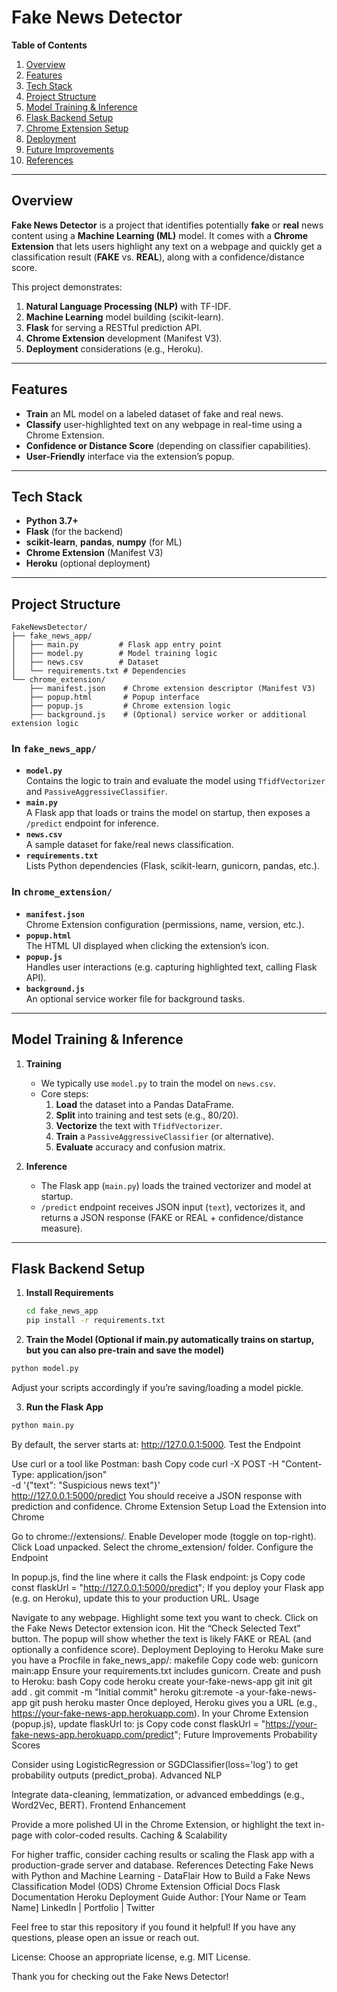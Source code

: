 # Fake News Detector

**Table of Contents**

1. [Overview](#overview)  
2. [Features](#features)  
3. [Tech Stack](#tech-stack)  
4. [Project Structure](#project-structure)  
5. [Model Training & Inference](#model-training--inference)  
6. [Flask Backend Setup](#flask-backend-setup)  
7. [Chrome Extension Setup](#chrome-extension-setup)  
8. [Deployment](#deployment)  
9. [Future Improvements](#future-improvements)  
10. [References](#references)

---

## Overview

**Fake News Detector** is a project that identifies potentially **fake** or **real** news content using a **Machine Learning (ML)** model. It comes with a **Chrome Extension** that lets users highlight any text on a webpage and quickly get a classification result (**FAKE** vs. **REAL**), along with a confidence/distance score.

This project demonstrates:
1. **Natural Language Processing (NLP)** with TF-IDF.
2. **Machine Learning** model building (scikit-learn).
3. **Flask** for serving a RESTful prediction API.
4. **Chrome Extension** development (Manifest V3).
5. **Deployment** considerations (e.g., Heroku).

---

## Features

- **Train** an ML model on a labeled dataset of fake and real news.
- **Classify** user-highlighted text on any webpage in real-time using a Chrome Extension.
- **Confidence or Distance Score** (depending on classifier capabilities).
- **User-Friendly** interface via the extension’s popup.

---

## Tech Stack

- **Python 3.7+**  
- **Flask** (for the backend)  
- **scikit-learn**, **pandas**, **numpy** (for ML)  
- **Chrome Extension** (Manifest V3)  
- **Heroku** (optional deployment)

---

## Project Structure


```plaintext
FakeNewsDetector/
├── fake_news_app/
│   ├── main.py         # Flask app entry point
│   ├── model.py        # Model training logic
│   ├── news.csv        # Dataset
│   └── requirements.txt # Dependencies
└── chrome_extension/
    ├── manifest.json    # Chrome extension descriptor (Manifest V3)
    ├── popup.html       # Popup interface
    ├── popup.js         # Chrome extension logic
    ├── background.js    # (Optional) service worker or additional extension logic
```

### In `fake_news_app/`
- **`model.py`**  
  Contains the logic to train and evaluate the model using `TfidfVectorizer` and `PassiveAggressiveClassifier`.  
- **`main.py`**  
  A Flask app that loads or trains the model on startup, then exposes a `/predict` endpoint for inference.  
- **`news.csv`**  
  A sample dataset for fake/real news classification.  
- **`requirements.txt`**  
  Lists Python dependencies (Flask, scikit-learn, gunicorn, pandas, etc.).

### In `chrome_extension/`
- **`manifest.json`**  
  Chrome Extension configuration (permissions, name, version, etc.).  
- **`popup.html`**  
  The HTML UI displayed when clicking the extension’s icon.  
- **`popup.js`**  
  Handles user interactions (e.g. capturing highlighted text, calling Flask API).  
- **`background.js`**  
  An optional service worker file for background tasks.

---

## Model Training & Inference

1. **Training**  
   - We typically use `model.py` to train the model on `news.csv`.  
   - Core steps:
     1. **Load** the dataset into a Pandas DataFrame.  
     2. **Split** into training and test sets (e.g., 80/20).  
     3. **Vectorize** the text with `TfidfVectorizer`.  
     4. **Train** a `PassiveAggressiveClassifier` (or alternative).  
     5. **Evaluate** accuracy and confusion matrix.  

2. **Inference**  
   - The Flask app (`main.py`) loads the trained vectorizer and model at startup.  
   - `/predict` endpoint receives JSON input (`text`), vectorizes it, and returns a JSON response (FAKE or REAL + confidence/distance measure).

---

## Flask Backend Setup

1. **Install Requirements**
   ```bash
   cd fake_news_app
   pip install -r requirements.txt

2. **Train the Model (Optional if main.py automatically trains on startup, but you can also pre-train and save the model)**

```bash
python model.py
```
Adjust your scripts accordingly if you’re saving/loading a model pickle.

3. **Run the Flask App**

```bash
python main.py
```
By default, the server starts at: http://127.0.0.1:5000.
Test the Endpoint

Use curl or a tool like Postman:
bash
Copy code
curl -X POST -H "Content-Type: application/json" \
-d '{"text": "Suspicious news text"}' \
http://127.0.0.1:5000/predict
You should receive a JSON response with prediction and confidence.
Chrome Extension Setup
Load the Extension into Chrome

Go to chrome://extensions/.
Enable Developer mode (toggle on top-right).
Click Load unpacked.
Select the chrome_extension/ folder.
Configure the Endpoint

In popup.js, find the line where it calls the Flask endpoint:
js
Copy code
const flaskUrl = "http://127.0.0.1:5000/predict";
If you deploy your Flask app (e.g. on Heroku), update this to your production URL.
Usage

Navigate to any webpage.
Highlight some text you want to check.
Click on the Fake News Detector extension icon.
Hit the “Check Selected Text” button.
The popup will show whether the text is likely FAKE or REAL (and optionally a confidence score).
Deployment
Deploying to Heroku
Make sure you have a Procfile in fake_news_app/:
makefile
Copy code
web: gunicorn main:app
Ensure your requirements.txt includes gunicorn.
Create and push to Heroku:
bash
Copy code
heroku create your-fake-news-app
git init
git add .
git commit -m "Initial commit"
heroku git:remote -a your-fake-news-app
git push heroku master
Once deployed, Heroku gives you a URL (e.g., https://your-fake-news-app.herokuapp.com).
In your Chrome Extension (popup.js), update flaskUrl to:
js
Copy code
const flaskUrl = "https://your-fake-news-app.herokuapp.com/predict";
Future Improvements
Probability Scores

Consider using LogisticRegression or SGDClassifier(loss='log') to get probability outputs (predict_proba).
Advanced NLP

Integrate data-cleaning, lemmatization, or advanced embeddings (e.g., Word2Vec, BERT).
Frontend Enhancement

Provide a more polished UI in the Chrome Extension, or highlight the text in-page with color-coded results.
Caching & Scalability

For higher traffic, consider caching results or scaling the Flask app with a production-grade server and database.
References
Detecting Fake News with Python and Machine Learning - DataFlair
How to Build a Fake News Classification Model (ODS)
Chrome Extension Official Docs
Flask Documentation
Heroku Deployment Guide
Author: [Your Name or Team Name]
LinkedIn | Portfolio | Twitter

Feel free to star this repository if you found it helpful! If you have any questions, please open an issue or reach out.

License: Choose an appropriate license, e.g. MIT License.

Thank you for checking out the Fake News Detector!

<div align="center">

</div>
